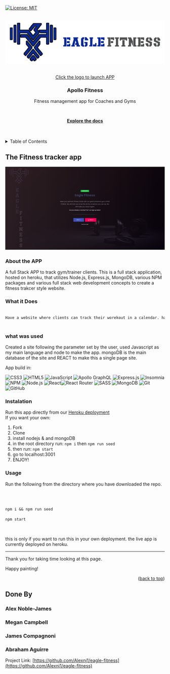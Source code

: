 <div  id="top"><div>

<!--

*** README for the FITNESS APP 

-->

  

<!-- Project Shields -->

  

 

[![License: MIT](https://img.shields.io/badge/License-MIT-yellow.svg)](https://opensource.org/licenses/MIT)

  

<!-- Project Logo -->

<br  />

<div  align="center">

<a  href="heroku app here">

<img  src="./client/public/images/logo-full.png"  alt="logo">

<br>Click the logo to launch APP<br>

<a/>

<h3  align="center">

Apollo Fitness
</h3>

<p  align="center">

Fitness management app for Coaches and Gyms 
 
<br  />

<a  href="https://github.com/Alexnj1/eagle-fitness">

<strong>Explore the docs</strong>

</a>

<br  />

<br  />

</div>

  

<!-- TABLE OF CONTENTS -->

<details>

<summary>Table of Contents</summary>

<ol>

<li>

<a  href="#about-the-project">About The Project</a>

</li>

<li>

<a  href="#what-was-done"> What was done</a>

</li>

<li>

<a  href="#instalation"> instalation</a>

</li>

<li>

<a  href="#usage"> usage</a>

</li>

<li>

<a  href="#contact">Contact</a>

</li>

  

</ol>

</details>

  

<!-- ABOUT THE PROJECT -->

## The Fitness tracker app

  

[![Product Name Screen Shot][product-screenshot1]](./public/assets/images/11-express-homework-demo-01.png)

  

### About the APP

A full Stack APP to track gym/trainer clients. 
This is a full stack application, hosted on heroku, that utilizes Node.js, Express.js, MongoDB, various NPM packages and various full stack web development concepts to create a fitness trakcer style website. 

 

### What it Does

```md

Have a website where clients can track their worekout in a calendar. have a proficle, statictics and meal plans  



```
  

###  what was used 

  

Created a site following the parameter set by the user, used Javascript as my main language and node to make the app. mongoDB is the main database of the site and REACT to make this a single page site. 

  

App build in:
 
![CSS3](https://img.shields.io/badge/css3-%231572B6.svg?logo=css3&logoColor=white&style=for-the-badge) ![HTML5](https://img.shields.io/badge/html5-%23E34F26.svg?logo=html5&logoColor=white&style=for-the-badge) ![JavaScript](https://img.shields.io/badge/javascript-%23323330.svg?logo=javascript&logoColor=%23F7DF1E&style=for-the-badge) ![Apollo GraphQL](https://img.shields.io/badge/-ApolloGraphQL-311C87?logo=apollo-graphql&style=for-the-badge) ![Express.js](https://img.shields.io/badge/express.js-%23404d59.svg?logo=express&logoColor=%2361DAFB&style=for-the-badge) 
![Insomnia](https://img.shields.io/badge/Insomnia-black?logo=insomnia&logoColor=5849BE&style=for-the-badge)![NPM  ](https://img.shields.io/badge/NPM-%23000000.svg?logo=npm&logoColor=white&style=for-the-badge) ![Node.js  ](https://img.shields.io/badge/node.js-6DA55F?logo=node.js&logoColor=white&style=for-the-badge) ![React](https://img.shields.io/badge/react-%2320232a.svg?logo=react&logoColor=%2361DAFB&style=for-the-badge)![React Router](https://img.shields.io/badge/React_Router-CA4245?logo=react-router&logoColor=white&style=for-the-badge) ![SASS](https://img.shields.io/badge/SASS-hotpink.svg?logo=SASS&logoColor=white&style=for-the-badge) ![MongoDB](https://img.shields.io/badge/MongoDB-%234ea94b.svg?logo=mongodb&logoColor=white&style=for-the-badge) 
![Git](https://img.shields.io/badge/git-%23F05033.svg?logo=git&logoColor=white&style=for-the-badge)  ![GitHub](https://img.shields.io/badge/github-%23121011.svg?logo=github&logoColor=white&style=for-the-badge) 


  

### Instalation

Run this app directly from our [Heroku deployment](https://agile-tor-98669.herokuapp.com/)  
If you want your own:

 1. Fork
 2. Clone
 3. install nodejs & and mongoDB
 4. in the root directory run:  `npm i` then `npm run seed`
 5. then run: `npm start`
 6. go to localhost:3001
 7. ENJOY!

  

### Usage

  

Run the following from the directory where you have downloaded the repo.

  

```

  

npm i && npm run seed

npm start

  

```

  

this is only if you want to run this in your own deployment. the live app is currently deployed on heroku.

 

-------------------------

Thank you for taking time looking at this page.

  

Happy painting!

  

<p  align="right">(<a  href="#top">back to top</a>)</p>

  

<!-- CONTACT -->

## Done By

  
### Alex Noble-James
### Megan Campbell
### James Compagnoni
### Abraham Aguirre  


Project Link: [https://github.com/Alexnj1/eagle-fitness](https://github.com/Alexnj1/eagle-fitness)

  

<!-- MARKDOWN LINKS & IMAGES -->

[product-screenshot1]: ./client/public/images/screenshot_1.png



